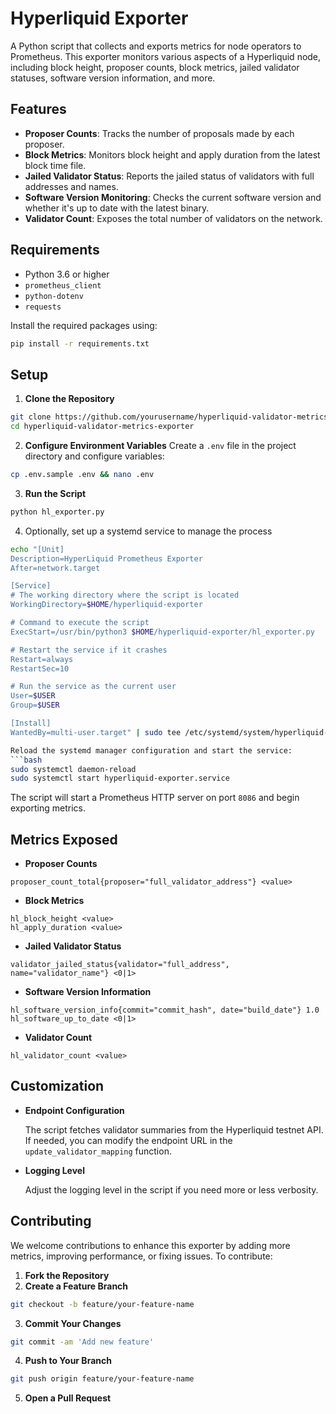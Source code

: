 # Hyperliquid Exporter

A Python script that collects and exports metrics for node operators to Prometheus. This exporter monitors various aspects of a Hyperliquid node, including block height, proposer counts, block metrics, jailed validator statuses, software version information, and more.

## Features

- **Proposer Counts**: Tracks the number of proposals made by each proposer.
- **Block Metrics**: Monitors block height and apply duration from the latest block time file.
- **Jailed Validator Status**: Reports the jailed status of validators with full addresses and names.
- **Software Version Monitoring**: Checks the current software version and whether it's up to date with the latest binary.
- **Validator Count**: Exposes the total number of validators on the network.

## Requirements

- Python 3.6 or higher
- `prometheus_client`
- `python-dotenv`
- `requests`

Install the required packages using:

```bash
pip install -r requirements.txt
```

## Setup

1. **Clone the Repository** 
```bash
git clone https://github.com/yourusername/hyperliquid-validator-metrics-exporter.git
cd hyperliquid-validator-metrics-exporter
```

2. **Configure Environment Variables**
Create a `.env` file in the project directory and configure variables:
```bash
cp .env.sample .env && nano .env
```

3. **Run the Script**
```bash
python hl_exporter.py
```

4. Optionally, set up a systemd service to manage the process
```bash
echo "[Unit]
Description=HyperLiquid Prometheus Exporter
After=network.target

[Service]
# The working directory where the script is located
WorkingDirectory=$HOME/hyperliquid-exporter

# Command to execute the script
ExecStart=/usr/bin/python3 $HOME/hyperliquid-exporter/hl_exporter.py

# Restart the service if it crashes
Restart=always
RestartSec=10

# Run the service as the current user
User=$USER
Group=$USER

[Install]
WantedBy=multi-user.target" | sudo tee /etc/systemd/system/hyperliquid-exporter.service

Reload the systemd manager configuration and start the service:
```bash
sudo systemctl daemon-reload
sudo systemctl start hyperliquid-exporter.service
```

The script will start a Prometheus HTTP server on port `8086` and begin exporting metrics.

## Metrics Exposed

- **Proposer Counts**
```
proposer_count_total{proposer="full_validator_address"} <value>
```
- **Block Metrics**
```
hl_block_height <value>
hl_apply_duration <value>
```
- **Jailed Validator Status**
```
validator_jailed_status{validator="full_address", name="validator_name"} <0|1>
```
- **Software Version Information**
```
hl_software_version_info{commit="commit_hash", date="build_date"} 1.0
hl_software_up_to_date <0|1>
```
- **Validator Count**
```
hl_validator_count <value>
```

## Customization

- **Endpoint Configuration**
    
    The script fetches validator summaries from the Hyperliquid testnet API. If needed, you can modify the endpoint URL in the `update_validator_mapping` function.
    
- **Logging Level**
    
    Adjust the logging level in the script if you need more or less verbosity.
    

## Contributing

We welcome contributions to enhance this exporter by adding more metrics, improving performance, or fixing issues. To contribute:

1. **Fork the Repository**
2. **Create a Feature Branch**
```bash
git checkout -b feature/your-feature-name
```
3. **Commit Your Changes**
```bash
git commit -am 'Add new feature'
```
4. **Push to Your Branch**
```bash
git push origin feature/your-feature-name
```
5. **Open a Pull Request**


